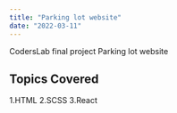 ```yaml
---
title: "Parking lot website"
date: "2022-03-11"
---
```


CodersLab final project Parking lot website

## Topics Covered

1.HTML 2.SCSS 3.React
